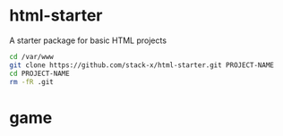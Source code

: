 # html-starter
A starter package for basic HTML projects

```sh
cd /var/www
git clone https://github.com/stack-x/html-starter.git PROJECT-NAME
cd PROJECT-NAME
rm -fR .git
```
# game
